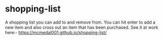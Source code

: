# shopping-list
A shopping list you can add to and remove from. You can hit enter to add a new item and also cross out an item that has been purchased. See it at work here:- https://mcmedal001.github.io/shopping-list/
